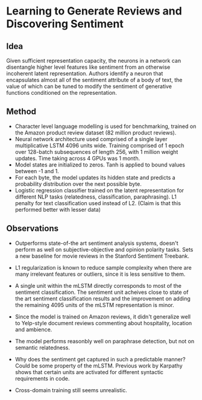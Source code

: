
# Learning to Generate Reviews and Discovering Sentiment

## Idea

Given sufficient representation capacity, the neurons in a network can disentangle higher level features like sentiment from an otherwise incoherent latent representation. Authors identify a neuron that encapsulates almost all of the sentiment attribute of a body of text, the value of which can be tuned to modify the sentiment of generative functions conditioned on the representation.

## Method

* Character level language modelling is used for benchmarking, trained on the Amazon product review dataset (82 million product reviews).
* Neural network architecture used comprised of a single layer multiplicative LSTM 4096 units wide. Training comprised of 1 epoch over 128-batch subsequences of length 256, with 1 million weight updates. Time taking across 4 GPUs was 1 month.
* Model states are initialized to zeros.  Tanh is applied to bound values between -1 and 1.
* For each byte, the model updates its hidden state and predicts a probability distribution over the next possible byte.
* Logistic regression classifier trained on the latent representation for different NLP tasks (relatedness, classification, paraphrasing). L1 penalty for text classification used instead of L2. (Claim is that this performed better with lesser data)

## Observations

* Outperforms state-of-the art sentiment analysis systems, doesn't perform as well on subjective-objective and opinion polarity tasks. Sets a new baseline for movie reviews in the Stanford Sentiment Treebank.
* L1 regularization is known to reduce sample complexity when there are many irrelevant features or outliers, since it is less sensitive to them.
* A single unit within the mLSTM directly corresponds to most of the sentiment classification. The sentiment unit acheives close to state of the art sentiment classification results and the improvement on adding the remaining 4095 units of the mLSTM representation is minor.
* Since the model is trained on Amazon reviews, it didn't generalize well to Yelp-style document reviews commenting about hospitality, location and ambience.
* The model performs reasonbly well on paraphrase detection, but not on semantic relatedness.

* Why does the sentiment get captured in such a predictable manner? Could be some property of the mLSTM. Previous work by Karpathy shows that certain units are activated for different syntactic requirements in code.
* Cross-domain training still seems unrealistic.
